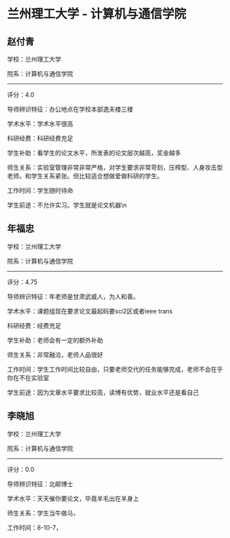 # 兰州理工大学 - 计算机与通信学院

## 赵付青

学校：兰州理工大学

院系：计算机与通信学院

* * *

评分：4.0

导师辨识特征：办公地点在学校本部逸夫楼三楼

学术水平：学术水平很高

科研经费：科研经费充足

学生补助：看学生的论文水平，所发表的论文层次越高，奖金越多

师生关系：实验室管理非常非常严格，对学生要求非常苛刻，压榨型、人身攻击型老师。和学生关系紧张。但比较适合想做爱做科研的学生。

工作时间：学生随时待命

学生前途：不允许实习。学生就是论文机器\n

## 年福忠

学校：兰州理工大学

院系：计算机与通信学院

* * *

评分：4.75

导师辨识特征：年老师是甘肃武威人，为人和善。

学术水平：课题组现在要求论文最起码要sci2区或者ieee trans

科研经费：经费充足

学生补助：老师会有一定的额外补助

师生关系：非常融洽，老师人品很好

工作时间：学生工作时间比较自由，只要老师交代的任务能够完成，老师不会在乎你在不在实验室

学生前途：因为文章水平要求比较高，读博有优势，就业水平还是看自己

## 李晓旭

学校：兰州理工大学

院系：计算机与通信学院

* * *

评分：0.0

导师辨识特征：北邮博士

学术水平：天天催你要论文，毕竟羊毛出在羊身上

师生关系：学生当牛做马，

工作时间：8-10-7，
